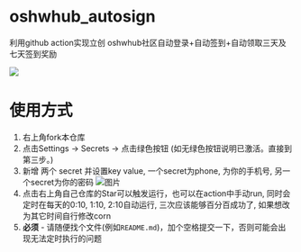 # oshwhub_autosign
利用github action实现立创 oshwhub社区自动登录+自动签到+自动领取三天及七天签到奖励


<img src="https://github.com/seishinkouki/oshwhub_autosign/actions/workflows/python-app.yml/badge.svg?branch=main">


# 使用方式
1. 右上角fork本仓库
2. 点击Settings -> Secrets -> 点击绿色按钮 (如无绿色按钮说明已激活。直接到第三步。)
3. 新增 两个 secret 并设置key value, 一个secret为phone, 为你的手机号, 另一个secret为你的密码
![图片](https://github.com/seishinkouki/oshwhub_autosign/blob/main/Snipaste_2021-04-19_22-54-32.png)
4. 点击右上角自己仓库的Star可以触发运行，也可以在action中手动run, 同时会定时在每天的0:10, 1:10, 2:10自动运行, 三次应该能够百分百成功了, 如果想改为其它时间自行修改corn
5. **必须** - 请随便找个文件(例如`README.md`)，加个空格提交一下，否则可能会出现无法定时执行的问题
  

